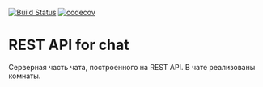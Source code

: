 [![Build Status](https://app.travis-ci.com/IvanBelyaev/job4j_chat.svg?branch=main)](https://app.travis-ci.com/IvanBelyaev/job4j_chat)
[![codecov](https://codecov.io/gh/IvanBelyaev/job4j_chat/branch/main/graph/badge.svg?token=DHR2NHK3F7)](https://codecov.io/gh/IvanBelyaev/job4j_chat)
# REST API for chat

Серверная часть чата, построенного на REST API.
В чате реализованы комнаты.


